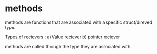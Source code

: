 # methods

methods are functions that are associated with a specific struct/direved type.

Types of recievers :
a) Value reciever
b) pointer reciever

methods are called through the type they are associated with.
